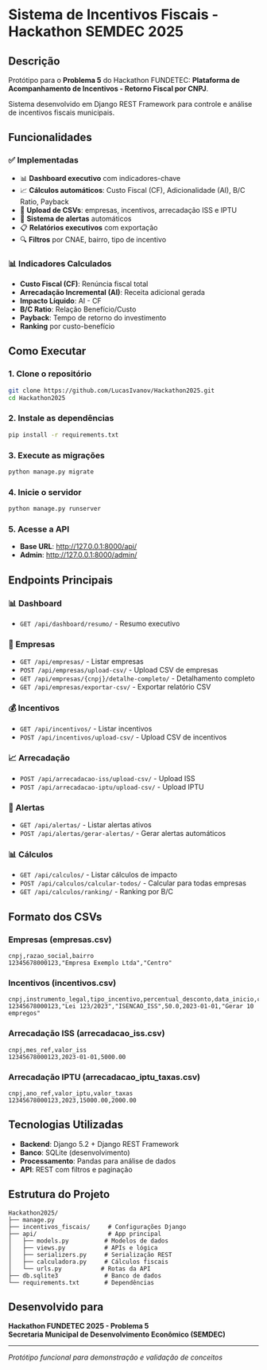 # Sistema de Incentivos Fiscais - Hackathon SEMDEC 2025

## Descrição
Protótipo para o **Problema 5** do Hackathon FUNDETEC: **Plataforma de Acompanhamento de Incentivos - Retorno Fiscal por CNPJ**.

Sistema desenvolvido em Django REST Framework para controle e análise de incentivos fiscais municipais.

## Funcionalidades

### ✅ Implementadas
- 📊 **Dashboard executivo** com indicadores-chave
- 📈 **Cálculos automáticos**: Custo Fiscal (CF), Adicionalidade (AI), B/C Ratio, Payback
- 📁 **Upload de CSVs**: empresas, incentivos, arrecadação ISS e IPTU
- 🚨 **Sistema de alertas** automáticos
- 📋 **Relatórios executivos** com exportação
- 🔍 **Filtros** por CNAE, bairro, tipo de incentivo

### 📊 Indicadores Calculados
- **Custo Fiscal (CF)**: Renúncia fiscal total
- **Arrecadação Incremental (AI)**: Receita adicional gerada
- **Impacto Líquido**: AI - CF
- **B/C Ratio**: Relação Benefício/Custo
- **Payback**: Tempo de retorno do investimento
- **Ranking** por custo-benefício

## Como Executar

### 1. Clone o repositório
```bash
git clone https://github.com/LucasIvanov/Hackathon2025.git
cd Hackathon2025
```

### 2. Instale as dependências
```bash
pip install -r requirements.txt
```

### 3. Execute as migrações
```bash
python manage.py migrate
```

### 4. Inicie o servidor
```bash
python manage.py runserver
```

### 5. Acesse a API
- **Base URL**: http://127.0.0.1:8000/api/
- **Admin**: http://127.0.0.1:8000/admin/

## Endpoints Principais

### 📊 Dashboard
- `GET /api/dashboard/resumo/` - Resumo executivo

### 🏢 Empresas
- `GET /api/empresas/` - Listar empresas
- `POST /api/empresas/upload-csv/` - Upload CSV de empresas
- `GET /api/empresas/{cnpj}/detalhe-completo/` - Detalhamento completo
- `GET /api/empresas/exportar-csv/` - Exportar relatório CSV

### 💰 Incentivos
- `GET /api/incentivos/` - Listar incentivos
- `POST /api/incentivos/upload-csv/` - Upload CSV de incentivos

### 📈 Arrecadação
- `POST /api/arrecadacao-iss/upload-csv/` - Upload ISS
- `POST /api/arrecadacao-iptu/upload-csv/` - Upload IPTU

### 🚨 Alertas
- `GET /api/alertas/` - Listar alertas ativos
- `POST /api/alertas/gerar-alertas/` - Gerar alertas automáticos

### 📊 Cálculos
- `GET /api/calculos/` - Listar cálculos de impacto
- `POST /api/calculos/calcular-todos/` - Calcular para todas empresas
- `GET /api/calculos/ranking/` - Ranking por B/C

## Formato dos CSVs

### Empresas (empresas.csv)
```csv
cnpj,razao_social,bairro
12345678000123,"Empresa Exemplo Ltda","Centro"
```

### Incentivos (incentivos.csv)
```csv
cnpj,instrumento_legal,tipo_incentivo,percentual_desconto,data_inicio,contrapartidas
12345678000123,"Lei 123/2023","ISENCAO_ISS",50.0,2023-01-01,"Gerar 10 empregos"
```

### Arrecadação ISS (arrecadacao_iss.csv)
```csv
cnpj,mes_ref,valor_iss
12345678000123,2023-01-01,5000.00
```

### Arrecadação IPTU (arrecadacao_iptu_taxas.csv)
```csv
cnpj,ano_ref,valor_iptu,valor_taxas
12345678000123,2023,15000.00,2000.00
```

## Tecnologias Utilizadas

- **Backend**: Django 5.2 + Django REST Framework
- **Banco**: SQLite (desenvolvimento)
- **Processamento**: Pandas para análise de dados
- **API**: REST com filtros e paginação

## Estrutura do Projeto

```
Hackathon2025/
├── manage.py
├── incentivos_fiscais/     # Configurações Django
├── api/                    # App principal
│   ├── models.py          # Modelos de dados
│   ├── views.py           # APIs e lógica
│   ├── serializers.py     # Serialização REST
│   ├── calculadora.py     # Cálculos fiscais
│   └── urls.py           # Rotas da API
├── db.sqlite3             # Banco de dados
└── requirements.txt       # Dependências
```

## Desenvolvido para
**Hackathon FUNDETEC 2025 - Problema 5**  
**Secretaria Municipal de Desenvolvimento Econômico (SEMDEC)**

---
*Protótipo funcional para demonstração e validação de conceitos*
